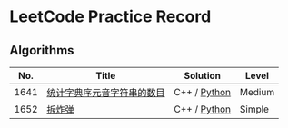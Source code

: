 # LeetCode Practice Record

## Algorithms
| No.| Title | Solution | Level |
|---| ----- | -------- | ---------- |
|1641|[统计字典序元音字符串的数目](https://leetcode-cn.com/problems/count-sorted-vowel-strings/) | C++ / [Python](./algorithms/1641-count-sorted-vowel-strings/python/count_sorted_vowel_strings.py) |Medium|
|1652|[拆炸弹](https://leetcode-cn.com/problems/defuse-the-bomb/) | C++ / [Python](./algorithms/1652-defuse-the-bomb/python/defuse_the_bomb.py) |Simple|
